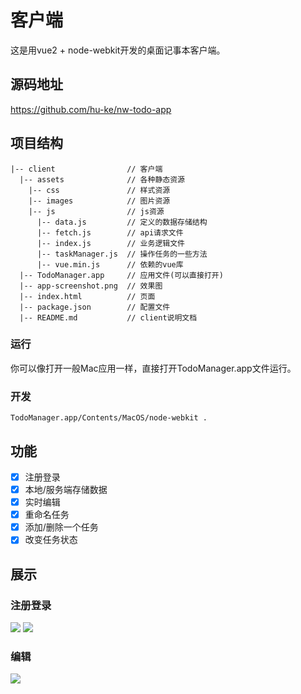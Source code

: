 # 客户端
这是用vue2 + node-webkit开发的桌面记事本客户端。

## 源码地址
https://github.com/hu-ke/nw-todo-app

## 项目结构
```
|-- client                // 客户端
  |-- assets              // 各种静态资源 
    |-- css               // 样式资源
    |-- images            // 图片资源
    |-- js                // js资源
      |-- data.js         // 定义的数据存储结构
      |-- fetch.js        // api请求文件
      |-- index.js        // 业务逻辑文件
      |-- taskManager.js  // 操作任务的一些方法
      |-- vue.min.js      // 依赖的vue库
  |-- TodoManager.app     // 应用文件(可以直接打开)
  |-- app-screenshot.png  // 效果图
  |-- index.html          // 页面
  |-- package.json        // 配置文件
  |-- README.md           // client说明文档
```

### 运行
你可以像打开一般Mac应用一样，直接打开TodoManager.app文件运行。

### 开发
```
TodoManager.app/Contents/MacOS/node-webkit .
```

## 功能
- [x] 注册登录
- [x] 本地/服务端存储数据
- [x] 实时编辑
- [x] 重命名任务
- [x] 添加/删除一个任务
- [x] 改变任务状态

## 展示
### 注册登录
![](http://images.kenote.me/nw-images/login.png)
![](http://images.kenote.me/nw-images/register.png)
### 编辑
![](http://images.kenote.me/nw-images/edit.png)